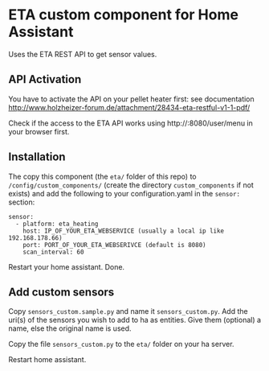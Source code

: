 # ETA custom component for Home Assistant

Uses the ETA REST API to get sensor values.

## API Activation
You have to activate the API on your pellet heater first: see documentation http://www.holzheizer-forum.de/attachment/28434-eta-restful-v1-1-pdf/
       
Check if the access to the ETA API works using http://<YOUR-ETA-IP>:8080/user/menu in your browser first.

## Installation 
The copy this component (the `eta/` folder of this repo) to `/config/custom_components/` (create the directory `custom_components` if not exists) and add the following to your configuration.yaml in the `sensor:` section:
```
sensor:
  - platform: eta_heating
    host: IP_OF_YOUR_ETA_WEBSERVICE (usually a local ip like 192.168.178.66)
    port: PORT_OF_YOUR_ETA_WEBSERIVCE (default is 8080)
    scan_interval: 60
```

Restart your home assistant. Done.

## Add custom sensors
Copy `sensors_custom.sample.py` and name it `sensors_custom.py`.
Add the uri(s) of the sensors you wish to add to ha as entities.
Give them (optional) a name, else the original name is used.

Copy the file `sensors_custom.py` to the `eta/` folder on your ha server.

Restart home assistant.
